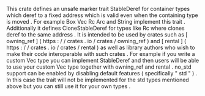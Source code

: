 This
crate
defines
an
unsafe
marker
trait
StableDeref
for
container
types
which
deref
to
a
fixed
address
which
is
valid
even
when
the
containing
type
is
moved
.
For
example
Box
Vec
Rc
Arc
and
String
implement
this
trait
.
Additionally
it
defines
CloneStableDeref
for
types
like
Rc
where
clones
deref
to
the
same
address
.
It
is
intended
to
be
used
by
crates
such
as
[
owning_ref
]
(
https
:
/
/
crates
.
io
/
crates
/
owning_ref
)
and
[
rental
]
(
https
:
/
/
crates
.
io
/
crates
/
rental
)
as
well
as
library
authors
who
wish
to
make
their
code
interoperable
with
such
crates
.
For
example
if
you
write
a
custom
Vec
type
you
can
implement
StableDeref
and
then
users
will
be
able
to
use
your
custom
Vec
type
together
with
owning_ref
and
rental
.
no_std
support
can
be
enabled
by
disabling
default
features
(
specifically
"
std
"
)
.
In
this
case
the
trait
will
not
be
implemented
for
the
std
types
mentioned
above
but
you
can
still
use
it
for
your
own
types
.
